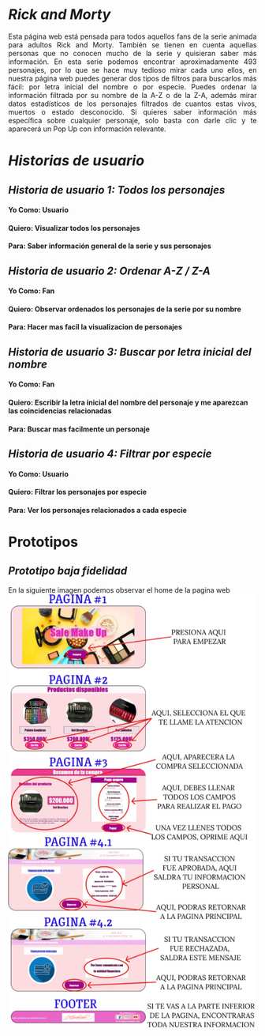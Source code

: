 # ***Rick and Morty***

 <p style="text-align: justify;"> Esta página web está pensada para todos aquellos fans de la serie animada para adultos Rick and Morty. También se tienen en cuenta aquellas personas que no conocen mucho de la serie y quisieran saber más información. En esta serie podemos encontrar aproximadamente 493 personajes, por lo que se hace muy tedioso mirar cada uno ellos, en nuestra página web puedes generar dos tipos de filtros para buscarlos más fácil: por letra inicial del nombre o por especie. Puedes ordenar la información filtrada por su nombre de la A-Z o de la Z-A, además mirar datos estadísticos de los personajes filtrados de cuantos estas vivos, muertos o estado desconocido. Si quieres saber información más específica sobre cualquier personaje, solo basta con darle clic y te aparecerá un Pop Up con información relevante. </p>

# ***Historias de usuario***
##
## ***Historia de usuario 1: Todos los personajes***
#### **Yo Como:** Usuario
#### **Quiero:** Visualizar todos los personajes
#### **Para:** Saber información general de la serie y sus personajes

## ***Historia de usuario 2: Ordenar A-Z / Z-A***
#### **Yo Como:** Fan
#### **Quiero:** Observar ordenados los personajes de la serie por su nombre
#### **Para:** Hacer mas facil la visualizacion de personajes

## ***Historia de usuario 3: Buscar por letra inicial del nombre***
#### **Yo Como:** Fan
#### **Quiero:** Escribir la letra inicial del nombre del personaje y me aparezcan las coincidencias relacionadas
#### **Para:** Buscar mas facilmente un personaje

## ***Historia de usuario 4: Filtrar por especie***
#### **Yo Como:** Usuario
#### **Quiero:** Filtrar los personajes por especie
#### **Para:** Ver los personajes relacionados a cada especie

# **Prototipos**
##
## ***Prototipo baja fidelidad***

En la siguiente imagen podemos observar el home de la pagina web
<img src="https://github.com/NataliaG9806/BOG002-card-validation/blob/main/src/images/final.jpg?raw=true" width="500">